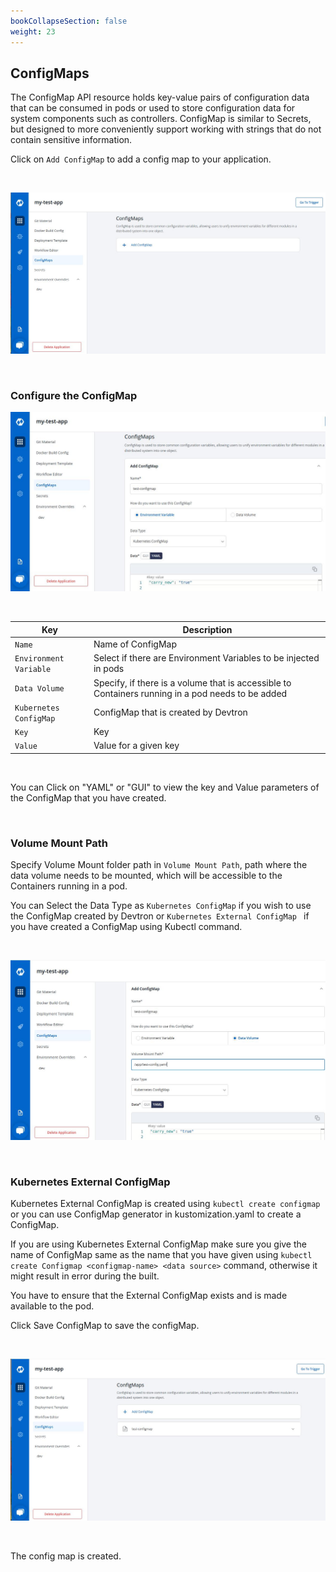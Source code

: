 ```yaml
---
bookCollapseSection: false
weight: 23
---
```



## ConfigMaps

The ConfigMap API resource holds key-value pairs of configuration data that can be consumed in pods or used to store configuration data for system components such as controllers. ConfigMap is similar to Secrets, but designed to more conveniently support working with strings that do not contain sensitive information.

Click on `Add ConfigMap` to add a config map to your application.

<br />

![Config Map](../../cf1.jpg "Create config map")

<br />

### Configure the ConfigMap 

![Config Map](../../cf2.jpg "Create config map")

<br />

Key  | Description
-----|-----
`Name` | Name of ConfigMap
`Environment Variable` | Select if there are Environment Variables to be injected in pods
`Data Volume` | Specify, if there is a volume that is accessible to Containers running in a pod needs to be added
`Kubernetes ConfigMap` | ConfigMap that is created by Devtron 
`Key` | Key 
`Value` | Value for a given key

<br />

You can Click on "YAML" or "GUI" to view the key and Value parameters of the ConfigMap that you have created.

<br />



### Volume Mount Path

Specify Volume Mount folder path in `Volume Mount Path`, path where the data volume needs to be mounted, which will be accessible to the Containers running in a pod.

You can Select the Data Type as `Kubernetes ConfigMap` if you wish to use the ConfigMap created by Devtron or `Kubernetes External ConfigMap ` if you have created a ConfigMap using Kubectl command. 

<br />

![Data Volume](../../cf3.jpg "Data Volume")

<br>

### Kubernetes External ConfigMap

Kubernetes External ConfigMap is created using `kubectl create configmap` or you can use ConfigMap generator in kustomization.yaml to create a ConfigMap.

If you are using Kubernetes External ConfigMap make sure you give the name of ConfigMap same as the name that you have given using `kubectl create Configmap <configmap-name> <data source>` command, otherwise it might result in error during the built.

You have to ensure that the External ConfigMap exists and is made available to the pod.

Click Save ConfigMap to save the configMap.

<br>


![Config Map Added](../../cf5.jpg "Config Map is added")

<br>

The config map is created.


